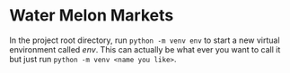 # Water Melon Markets

In the project root directory, run `python -m venv env` to start a new virtual environment called _env_. This can actually be what ever you want to call it but just run `python -m venv <name you like>`.
